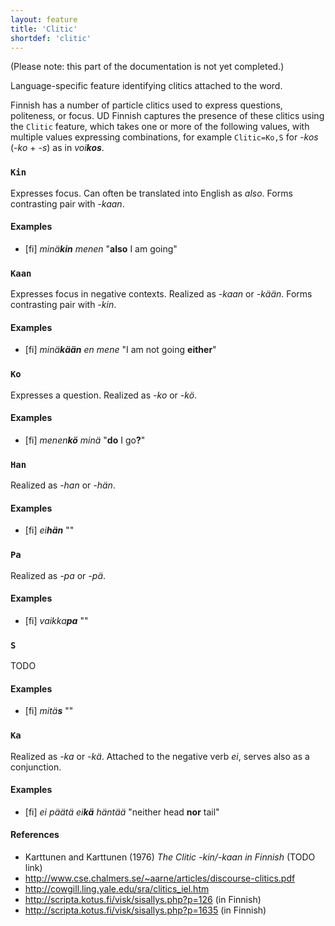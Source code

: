 ```yaml
---
layout: feature
title: 'Clitic'
shortdef: 'clitic'
---
```


(Please note: this part of the documentation is not yet completed.)

Language-specific feature identifying clitics attached to the word.

Finnish has a number of particle clitics used to express questions,
politeness, or focus. UD Finnish captures the presence of these
clitics using the `Clitic` feature, which takes one or more of the
following values, with multiple values expressing combinations, for
example `Clitic=Ko,S` for _-kos_ (_-ko_ + _-s_) as in _voi<b>kos</b>_.

### `Kin`

Expresses focus. Can often be translated into English as *also*.
Forms contrasting pair with *-kaan*.

#### Examples

* [fi] _minä<b>kin</b> menen_ "<b>also</b> I am going"

### `Kaan`

Expresses focus in negative contexts. Realized as *-kaan* or *-kään*.
Forms contrasting pair with *-kin*.

#### Examples

* [fi] _minä<b>kään</b> en mene_ "I am not going <b>either</b>"

### `Ko`

Expresses a question. Realized as *-ko* or *-kö*.

#### Examples

* [fi] _menen<b>kö</b> minä_ "<b>do</b> I go<b>?</b>"

### `Han`

Realized as *-han* or *-hän*.

#### Examples

* [fi] _ei<b>hän</b>_ ""

### `Pa`

Realized as *-pa* or *-pä*.

#### Examples

* [fi] _vaikka<b>pa</b>_ ""

### `S`

TODO

#### Examples

* [fi] _mitä<b>s</b>_ ""

### `Ka`

Realized as *-ka* or *-kä*. Attached to the negative verb *ei*, serves
also as a conjunction.

#### Examples

* [fi] _ei päätä ei<b>kä</b> häntää_ "neither head <b>nor</b> tail"

#### References

* Karttunen and Karttunen (1976) *The Clitic -kin/-kaan in Finnish* (TODO link)
* <http://www.cse.chalmers.se/~aarne/articles/discourse-clitics.pdf>
* <http://cowgill.ling.yale.edu/sra/clitics_iel.htm>
* <http://scripta.kotus.fi/visk/sisallys.php?p=126> (in Finnish)
* <http://scripta.kotus.fi/visk/sisallys.php?p=1635> (in Finnish)
